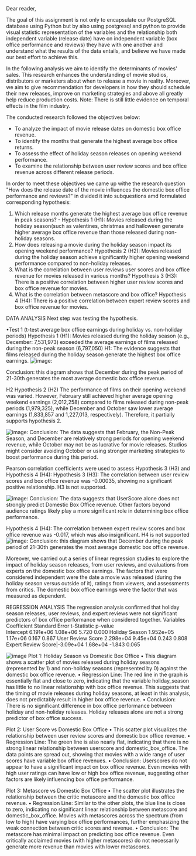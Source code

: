 Dear reader,

The goal of this assignment is not only to encapsulate our PostgreSQL database using Python but by also using postgresql and python to provide visual statistic representation of the variables and the relationship both independent variable (release date) have on independent variable (box office performance and reviews) they have with one another and understand what the results of the data entails, and believe we have made our best effort to achieve this. 

In the following analysis we aim to identify the determinants of movies' sales.
This research enhances the understanding of movie studios, distributors or marketers about when to release a movie in reality. Moreover, we aim to give  recommendation for developers in how they should schedule their new releases, improve on marketing strategies and above all greatly help reduce production costs.
Note: There is still little evidence on temporal effects in the film industry. 

The conducted research followed the objectives below:
- To analyze the impact of movie release dates on domestic box office revenue. 
- To identify the months that generate the highest average box office returns. 
- To assess the effect of holiday season releases on opening weekend performance. 
- To examine the relationship between user review scores and box office revenue across different release periods.

In order to meet these objectives we came up withe the research question "How does the release date of the movie influences the domestic box office performance and reviews?" in divided it into subquestions amd formulated corresponding hypothesis:
1. Which release months generate the highest average box office revenue in peak seasons? - Hypothesis 1 (H1): Movies released during the holiday season(such as valentines, christmas and halloween generate higher average box office revenue than those released during non-holiday seasons.
2. How does releasing a movie during the holiday season impact its opening weekend performance? Hypothesis 2 (H2): Movies released during the holiday season achieve significantly higher opening weekend performance compared to non-holiday releases.
3. What is the correlation between user reviews user scores and box office revenue for movies released in various months?	Hypothesis 3 (H3): There is a positive correlation between higher user review scores and box office revenue for movies.
4. What is the correlation between metascore and box office?	Hypothesis 4 (H4): There is a positive correlation between expert review scores and box office revenue for movies.

DATA ANALYSIS
Next step was testing the hypothesis.

•Test 1 (t-test average box office earnings during holiday vs. non-holiday periods) 
Hypothesis 1 (H1): Movies released during the holiday season (e.g., December: 7,531,973) exceeded the average earnings of films released during the non-peak season (6,797,050) H1: The evidence suggests that films released during the holiday season generate the highest box office earnings.
![image](https://github.com/user-attachments/assets/aacf68ee-3758-4715-ad2c-94392677ed5a):

Conclusion: this diagram shows that December during the peak period of 21-30th generates the most average domestic box office revenue.

H2 Hypothesis 2 (H2) The performance of films on their opening weekend was varied. However, February still achieved higher average opening weekend earnings (2,012,258) compared to films released during non-peak periods (1,979,325), while December and October saw lower average earnings (1,833,857 and 1,227,013, respectively). Therefore, it partially supports hypothesis 2.

![image](https://github.com/user-attachments/assets/388a2a5f-ea8d-4246-ab66-c1a202772999): 
Conclusion: The data suggests that February, the Non-Peak Season, and December are relatively strong periods for opening weekend revenue, while October may not be as lucrative for movie releases. Studios might consider avoiding October or using stronger marketing strategies to boost performance during this period.

Pearson correlation coefficients were used to assess Hypothesis 3 (H3) and Hypothesis 4 (H4):
Hypothesis 3 (H3): The correlation between user review scores and box office revenue was -0.00035, showing no significant positive relationship. H3 is not supported.

![image](https://github.com/user-attachments/assets/939fb9ae-69df-409b-9816-0c748e0edeb0): 
Conclusion: The data suggests that UserScore alone does not strongly predict Domestic Box Office revenue. Other factors beyond audience ratings likely play a more significant role in determining box office performance.

Hypothesis 4 (H4): The correlation between expert review scores and box office revenue was -0.017, which was also insignificant. H4 is not supported
![image](https://github.com/user-attachments/assets/3b9150c9-0670-48dc-b07f-c5ff77aca152): 
Conclusion: this diagram shows that December during the peak period of 21-30th generates the most average domestic box office revenue.

Moreover, we carried out a series of linear regression studies to explore the impact of holiday season releases, from user reviews, and evaluations from experts on the domestic box office earnings. The factors that were considered independent were the date a movie was released (during the holiday season versus outside of it), ratings from viewers, and assessments from critics. The domestic box office earnings were the factor that was measured as dependent.
 
REGRESSION ANALYSIS 
The regression analysis confirmed that holiday season releases, user reviews, and expert reviews were not significant predictors of box office performance when considered together.
Variables         	Coefficient  	Standard Error  	t-Statistic	p-value  
Intercept  	        6.191e+06	         1.08e+06        5.720    	0.000
Holiday Season    	1.952e+05	         1.17e+06	       0.167	    0.867
User Review Score  	2.298e+04	         9.45e+04	       0.243	   0.808
Expert Review Score|-3.09e+04   	     1.68e+04	      -1.843	   0.065

![image](https://github.com/user-attachments/assets/ac3d6a55-0073-4da0-adc4-01b8e5f07191)
Plot 1: Holiday Season vs Domestic Box Office
	• This diagram shows a scatter plot of movies released during holiday seasons (represented by 1) and non-holiday seasons (represented by 0) against the domestic box office revenue.
	•	Regression Line: The red line in the graph is essentially flat and close to zero, indicating that the variable holiday_season has little to no linear relationship with box office revenue. This suggests that the timing of movie releases during holiday seasons, at least in this analysis, does not predictably result in higher box office revenue.
	•	Conclusion: There is no significant difference in box office performance between holiday and non-holiday releases. Holiday releases alone are not a strong predictor of box office success.
 
 Plot 2: User Score vs Domestic Box Office
	•	This scatter plot visualizes the relationship between user review scores and domestic box office revenue.
	•	Regression Line: The green line is also nearly flat, indicating that there is no strong linear relationship between userscore and domestic_box_office. The data points are spread out, showing that movies with a wide range of user scores have variable box office revenues.
	•	Conclusion: Userscores do not appear to have a significant impact on box office revenue. Even movies with high user ratings can have low or high box office revenue, suggesting other factors are likely influencing box office performance.

Plot 3: Metascore vs Domestic Box Office
	•	The scatter plot illustrates the relationship between the critic metascore and the domestic box office revenue.
	•	Regression Line: Similar to the other plots, the blue line is close to zero, indicating no significant linear relationship between metascore and domestic_box_office. Movies with metascores across the spectrum (from low to high) have varying box office performances, further emphasizing the weak connection between critic scores and revenue.
	•	Conclusion: The metascore has minimal impact on predicting box office revenue. Even critically acclaimed movies (with higher metascores) do not necessarily generate more revenue than movies with lower metascores.


